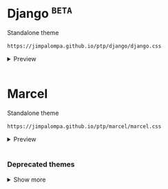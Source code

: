 <br>

# Django <sup>`BETA`</sup>
Standalone theme
```
https://jimpalompa.github.io/ptp/django/django.css
```
<details>
  <summary>Preview</summary>
  <br>
  
  No previews available yet : (
  <br>

</details>
<br>

# Marcel
Standalone theme
```
https://jimpalompa.github.io/ptp/marcel/marcel.css
```
<details>
  <summary>Preview</summary>
  <br>

  ![Marcel preview huge view](marcel/assets/previews/preview-cover-view.jpg)
  ![Marcel preview huge view](marcel/assets/previews/preview-huge-view.jpg)
  ![Marcel preview list view](marcel/assets/previews/preview-list-view.jpg)
  <br>

</details>
<br>

### Deprecated themes
<details>
  <summary>Show more</summary>
  <br>

  **Broomhilda**
  ```
  https://jimpalompa.github.io/ptp/_old/broomhilda/broomhilda.css
  ```
  <br>
  <br>

  **Shosanna**
  ```
  https://jimpalompa.github.io/ptp/_old/shosanna/shosanna.css
  ```
  <br>

</details>
<br>
